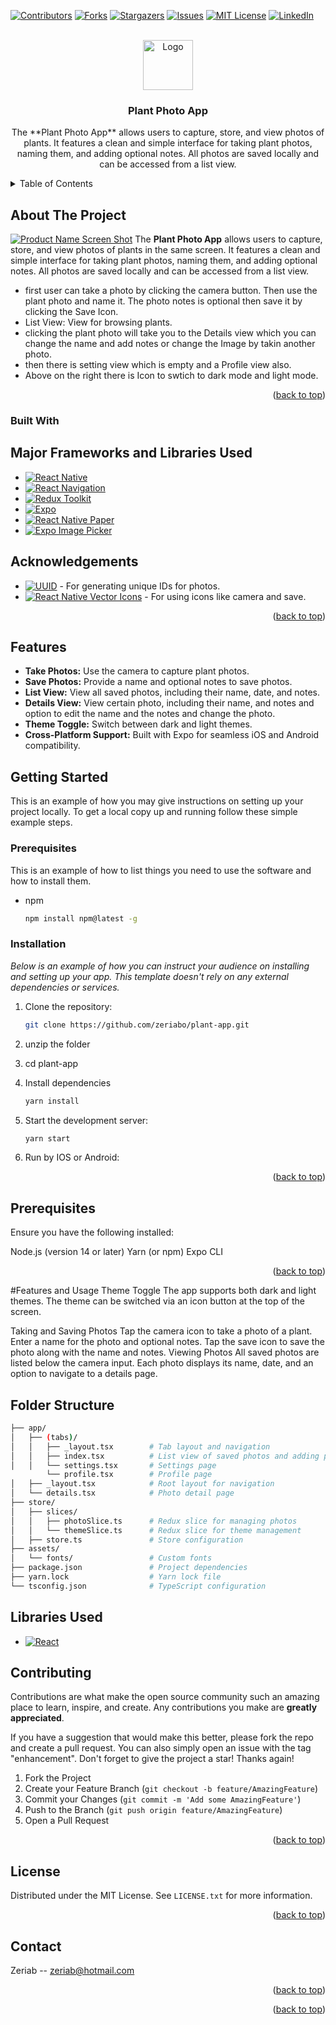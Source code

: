 <!-- Improved compatibility of back to top link: See: https://github.com/othneildrew/Best-README-Template/pull/73 -->
<a name="readme-top"></a>
<!--
*** Thanks for checking out the Best-README-Template. If you have a suggestion
*** that would make this better, please fork the repo and create a pull request
*** or simply open an issue with the tag "enhancement".
*** Don't forget to give the project a star!
*** Thanks again! Now go create something AMAZING! :D
-->



<!-- PROJECT SHIELDS -->
<!--
*** I'm using markdown "reference style" links for readability.
*** Reference links are enclosed in brackets [ ] instead of parentheses ( ).
*** See the bottom of this document for the declaration of the reference variables
*** for contributors-url, forks-url, etc. This is an optional, concise syntax you may use.
*** https://www.markdownguide.org/basic-syntax/#reference-style-links
-->
[![Contributors][contributors-shield]][contributors-url]
[![Forks][forks-shield]][forks-url]
[![Stargazers][stars-shield]][stars-url]
[![Issues][issues-shield]][issues-url]
[![MIT License][license-shield]][license-url]
[![LinkedIn][linkedin-shield]][linkedin-url]



<!-- PROJECT LOGO -->
<br />
<div align="center">
  <a href="https://github.com/othneildrew/Best-README-Template">
    <img src="images/logo.png" alt="Logo" width="80" height="80">
  </a>

  <h3 align="center">Plant Photo App</h3>

  <p align="center">
  The **Plant Photo App** allows users to capture, store, and view photos of plants. It features a clean and simple interface for taking plant photos, naming them, and adding optional notes. All photos are saved locally and can be accessed from a list view.

  </p>
</div>



<!-- TABLE OF CONTENTS -->
<details>
  <summary>Table of Contents</summary>
  <ol>
    <li>
      <a href="#about-the-project">About The Project</a>
      <ul>
        <li><a href="#built-with">Built With</a></li>
      </ul>
    </li>
       <li>
      <a href="#features">Features</a>
      <ul>
    <li>
      <a href="#getting-started">Getting Started</a>
      <ul>
        <li><a href="#prerequisites">Prerequisites</a></li>
        <li><a href="#installation">Installation</a></li>
      </ul>
    </li>
    <li><a href="#usage">Usage</a></li>
    <li><a href="#roadmap">Roadmap</a></li>
    <li><a href="#contributing">Contributing</a></li>
    <li><a href="#license">License</a></li>
    <li><a href="#contact">Contact</a></li>
    <li><a href="#acknowledgments">Acknowledgments</a></li>
  </ol>
</details>



<!-- ABOUT THE PROJECT -->
## About The Project

[![Product Name Screen Shot](./screenshots/image.png)](./screenshots/image.png)
The **Plant Photo App** allows users to capture, store, and view photos of plants in the same screen. It features a clean and simple interface for taking plant photos, naming them, and adding optional notes. All photos are saved locally and can be accessed from a list view.
 - first user can take a photo by clicking the camera button. Then use the plant photo and name it. The photo notes is optional then save it by clicking the Save Icon.
 -  List View: View for browsing  plants.
 - clicking the plant photo will take you to the Details view which you can change the name and add notes or change the Image by takin another photo.
 - then there is setting view which is empty and a Profile view also.
 - Above on the right there is Icon to swtich to dark mode and light mode.


<p align="right">(<a href="#readme-top">back to top</a>)</p>



### Built With

## Major Frameworks and Libraries Used

* [![React Native](https://img.shields.io/badge/React%20Native-61DAFB?style=for-the-badge&logo=react&logoColor=white)](https://reactnative.dev/)
* [![React Navigation](https://img.shields.io/badge/React%20Navigation-61DAFB?style=for-the-badge&logo=react&logoColor=white)](https://reactnavigation.org/)
* [![Redux Toolkit](https://img.shields.io/badge/Redux%20Toolkit-764ABC?style=for-the-badge&logo=redux&logoColor=white)](https://redux-toolkit.js.org/)
* [![Expo](https://img.shields.io/badge/Expo-000020?style=for-the-badge&logo=expo&logoColor=white)](https://expo.dev/)
* [![React Native Paper](https://img.shields.io/badge/React%20Native%20Paper-0288D1?style=for-the-badge&logo=react&logoColor=white)](https://callstack.github.io/react-native-paper/)
* [![Expo Image Picker](https://img.shields.io/badge/Expo%20Image%20Picker-1E1E1E?style=for-the-badge&logo=expo&logoColor=white)](https://docs.expo.dev/versions/latest/sdk/imagepicker/)



## Acknowledgements

* [![UUID](https://img.shields.io/badge/UUID-9B59B6?style=for-the-badge&logo=npm&logoColor=white)](https://www.npmjs.com/package/uuid) - For generating unique IDs for photos.
* [![React Native Vector Icons](https://img.shields.io/badge/React%20Native%20Vector%20Icons-000000?style=for-the-badge&logo=react&logoColor=white)](https://github.com/oblador/react-native-vector-icons) - For using icons like camera and save.


[React-Native]: https://reactnative.dev/
[React-Native-url]: https://reactnative.dev/
[React-Navigation]: https://reactnavigation.org/
[React-Navigation-url]: https://reactnavigation.org/
[Redux-Toolkit]: https://redux-toolkit.js.org/
[Redux-Toolkit-url]: https://redux-toolkit.js.org/
[Expo]: https://expo.dev/
[Expo-url]: https://expo.dev/
[React-Native-Paper]: https://callstack.github.io/react-native-paper/
[React-Native-Paper-url]: https://callstack.github.io/react-native-paper/
[Expo-Image-Picker]: https://docs.expo.dev/versions/latest/sdk/imagepicker/
[Expo-Image-Picker-url]: https://docs.expo.dev/versions/latest/sdk/imagepicker/
[UUID]: https://www.npmjs.com/package/uuid
[UUID-url]: https://www.npmjs.com/package/uuid
[React-Native-Vector-Icons]: https://github.com/oblador/react-native-vector-icons
[React-Native-Vector-Icons-url]: https://github.com/oblador/react-native-vector-icons


<p align="right">(<a href="#readme-top">back to top</a>)</p>

## Features

- **Take Photos:** Use the camera to capture plant photos.
- **Save Photos:** Provide a name and optional notes to save photos.
- **List View:** View all saved photos, including their name, date, and notes.
- **Details View:** View certain photo, including their name, and notes and option to edit the name and the notes and change the photo.
- **Theme Toggle:** Switch between dark and light themes.
- **Cross-Platform Support:** Built with Expo for seamless iOS and Android compatibility.


<!-- GETTING STARTED -->
## Getting Started

This is an example of how you may give instructions on setting up your project locally.
To get a local copy up and running follow these simple example steps.

### Prerequisites

This is an example of how to list things you need to use the software and how to install them.
* npm
  ```sh
  npm install npm@latest -g
  ```

### Installation

_Below is an example of how you can instruct your audience on installing and setting up your app. This template doesn't rely on any external dependencies or services._
1. Clone the repository:
   ```bash
   git clone https://github.com/zeriabo/plant-app.git

2. unzip the folder
3. cd plant-app

4. Install dependencies
   ```sh
   yarn install
   ```
5. Start the development server:
    ```sh
   yarn start
   ```
6. Run by IOS or Android:
  
<p align="right">(<a href="#readme-top">back to top</a>)</p>



<!-- USAGE EXAMPLES -->
## Prerequisites
Ensure you have the following installed:

Node.js (version 14 or later)
Yarn (or npm)
Expo CLI

<p align="right">(<a href="#readme-top">back to top</a>)</p>


#Features and Usage
Theme Toggle
The app supports both dark and light themes. The theme can be switched via an icon button at the top of the screen.

Taking and Saving Photos
Tap the camera icon to take a photo of a plant.
Enter a name for the photo and optional notes.
Tap the save icon to save the photo along with the name and notes.
Viewing Photos
All saved photos are listed below the camera input.
Each photo displays its name, date, and an option to navigate to a details page.

## Folder Structure
```sh
├── app/
│   ├── (tabs)/
│   │   ├── _layout.tsx        # Tab layout and navigation
│   │   ├── index.tsx          # List view of saved photos and adding photos
│   │   └── settings.tsx       # Settings page 
        └── profile.tsx        # Profile page
│   ├── _layout.tsx            # Root layout for navigation
│   └── details.tsx            # Photo detail page 
├── store/
│   ├── slices/
│   │   ├── photoSlice.ts      # Redux slice for managing photos
│   │   └── themeSlice.ts      # Redux slice for theme management
│   ├── store.ts               # Store configuration
├── assets/
│   └── fonts/                 # Custom fonts 
├── package.json               # Project dependencies
├── yarn.lock                  # Yarn lock file
└── tsconfig.json              # TypeScript configuration
 ```

## Libraries Used
* [![React][React.js]][React-url]



<!-- CONTRIBUTING -->
## Contributing

Contributions are what make the open source community such an amazing place to learn, inspire, and create. Any contributions you make are **greatly appreciated**.

If you have a suggestion that would make this better, please fork the repo and create a pull request. You can also simply open an issue with the tag "enhancement".
Don't forget to give the project a star! Thanks again!

1. Fork the Project
2. Create your Feature Branch (`git checkout -b feature/AmazingFeature`)
3. Commit your Changes (`git commit -m 'Add some AmazingFeature'`)
4. Push to the Branch (`git push origin feature/AmazingFeature`)
5. Open a Pull Request

<p align="right">(<a href="#readme-top">back to top</a>)</p>



<!-- LICENSE -->
## License

Distributed under the MIT License. See `LICENSE.txt` for more information.

<p align="right">(<a href="#readme-top">back to top</a>)</p>



<!-- CONTACT -->
## Contact

Zeriab -- zeriab@hotmail.com


<p align="right">(<a href="#readme-top">back to top</a>)</p>




<p align="right">(<a href="#readme-top">back to top</a>)</p>



<!-- MARKDOWN LINKS & IMAGES -->
<!-- https://www.markdownguide.org/basic-syntax/#reference-style-links -->
[contributors-shield]: https://img.shields.io/github/contributors/othneildrew/Best-README-Template.svg?style=for-the-badge
[contributors-url]: https://github.com/othneildrew/Best-README-Template/graphs/contributors
[forks-shield]: https://img.shields.io/github/forks/othneildrew/Best-README-Template.svg?style=for-the-badge
[forks-url]: https://github.com/othneildrew/Best-README-Template/network/members
[stars-shield]: https://img.shields.io/github/stars/othneildrew/Best-README-Template.svg?style=for-the-badge
[stars-url]: https://github.com/othneildrew/Best-README-Template/stargazers
[issues-shield]: https://img.shields.io/github/issues/othneildrew/Best-README-Template.svg?style=for-the-badge
[issues-url]: https://github.com/othneildrew/Best-README-Template/issues
[license-shield]: https://img.shields.io/github/license/othneildrew/Best-README-Template.svg?style=for-the-badge
[license-url]: https://github.com/othneildrew/Best-README-Template/blob/master/LICENSE.txt
[linkedin-shield]: https://img.shields.io/badge/-LinkedIn-black.svg?style=for-the-badge&logo=linkedin&colorB=555
[linkedin-url]: https://linkedin.com/in/othneildrew
[product-screenshot]: images/screenshot.png
[Next.js]: https://img.shields.io/badge/next.js-000000?style=for-the-badge&logo=nextdotjs&logoColor=white
[Next-url]: https://nextjs.org/
[React.js]: https://img.shields.io/badge/React-20232A?style=for-the-badge&logo=react&logoColor=61DAFB
[React-url]: https://reactjs.org/
[Vue.js]: https://img.shields.io/badge/Vue.js-35495E?style=for-the-badge&logo=vuedotjs&logoColor=4FC08D
[Vue-url]: https://vuejs.org/
[Angular.io]: https://img.shields.io/badge/Angular-DD0031?style=for-the-badge&logo=angular&logoColor=white
[Angular-url]: https://angular.io/
[Svelte.dev]: https://img.shields.io/badge/Svelte-4A4A55?style=for-the-badge&logo=svelte&logoColor=FF3E00
[Svelte-url]: https://svelte.dev/
[Laravel.com]: https://img.shields.io/badge/Laravel-FF2D20?style=for-the-badge&logo=laravel&logoColor=white
[Laravel-url]: https://laravel.com
[Bootstrap.com]: https://img.shields.io/badge/Bootstrap-563D7C?style=for-the-badge&logo=bootstrap&logoColor=white
[Bootstrap-url]: https://getbootstrap.com
[JQuery.com]: https://img.shields.io/badge/jQuery-0769AD?style=for-the-badge&logo=jquery&logoColor=white
[JQuery-url]: https://jquery.com 
